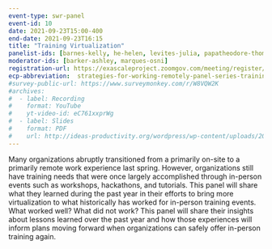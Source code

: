 ```yaml
---
event-type: swr-panel
event-id: 10
date: 2021-09-23T15:00-400
end-date: 2021-09-23T16:15
title: "Training Virtualization"
panelist-ids: [barnes-kelly, he-helen, levites-julia, papatheodore-thomas]
moderator-ids: [barker-ashley, marques-osni]
registration-url: https://exascaleproject.zoomgov.com/meeting/register/vJItduChpzkrGhmO-R1WiGPeoEcsqD7EQFA
ecp-abbreviation:  strategies-for-working-remotely-panel-series-training-virtualization
#survey-public-url: https://www.surveymonkey.com/r/W8VQW2K
#archives:
#  - label: Recording
#    format: YouTube
#    yt-video-id: eC761xxprWg
#  - label: Slides
#    format: PDF
#    url: http://ideas-productivity.org/wordpress/wp-content/uploads/2021/03/swr008-creativity.pdf
---
```

Many organizations abruptly transitioned from a primarily on-site to a primarily remote work experience last spring.  However, organizations still have training needs that were once largely accomplished through in-person events such as workshops, hackathons, and tutorials.  This panel will share what they learned during the past year in their efforts to bring more virtualization to what historically has worked for in-person training events.  What worked well?  What did not work?  This panel will share their insights about lessons learned over the past year and how those  experiences will inform plans moving forward when organizations can safely offer in-person training again.